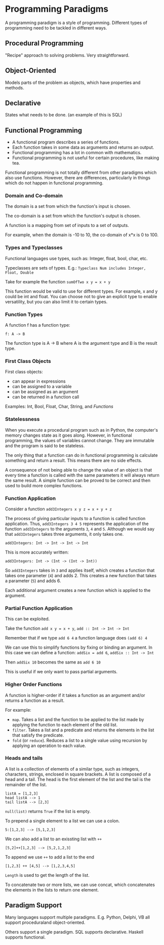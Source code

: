 # Programming Paradigms #

A programming paradigm is a style of programming.
Different types of programming need to be tackled in different ways.

## Procedural Programming ##

"Recipe" approach to solving problems. Very straightforward.

## Object-Oriented ##

Models parts of the problem as objects, which have properties and methods.

## Declarative ##

States what needs to be done.
(an example of this is SQL)

## Functional Programming ##

- A functional program describes a series of functions.
- Each function takes in some data as arguments and returns an output.
- Functional programming has a lot in common with mathematics.
- Functional programming is not useful for certain procedures, like making tea.

Functional programming is not totally different from other paradigms which also use functions. However, there are differences, particularly in things which do not happen in functional programming.

### Domain and Co-domain ###

The domain is a set from which the function's input is chosen.

The co-domain is a set from which the function's output is chosen.

A function is a mapping from set of inputs to a set of outputs.

For example, when the domain is -10 to 10, the co-domain of x*x is 0 to 100.

### Types and Typeclasses ###

Functional languages use types, such as: Integer, float, bool, char, etc.

Typeclasses are sets of types. E.g.: `Typeclass Num includes Integer, Float, Double`

Take for example the function `sumOfTwo x y = x + y`

This function would be valid to use for different types. For example, x and y could be int and float. You can choose not to give an explicit type to enable versatility, but you can also limit it to certain types.

### Function Types ###

A function f has a function type:

`f: A -> B`

The function type is A -> B where A is the argument type and B is the result type.

### First Class Objects ###

First class objects:

 - can appear in expressions
 - can be assigned to a variable
 - can be assigned as an argument 
 - can be returned in a function call

Examples: Int, Bool, Float, Char, String, and *Functions*

### Statelessness ###

When you execute a procedural program such as in Python, the computer's memory changes state as it goes along. However, in functional programming, the values of variables cannot change. They are immutable and the program is said to be stateless.

The only thing that a function can do in functional programming is calculate something and return a result. This means there are no side effects. 

A consequence of not being able to change the value of an object is that every time a function is called with the same parameters it will always return the same result. A simple function can be proved to be correct and then used to build more complex functions.

### Function Application ###

Consider a function `add3Integers x y z = x + y + z`

The process of giving particular inputs to a function is called function application. Thus, `add3Integers 3 4 5` represents the application of the function `add3Integers` to the arguments `3`, `4` and `5`. Although we would say that `add3Integers` takes three arguments, it only takes one.

`add3Integers: Int -> Int -> Int -> Int`

This is more accurately written: 

`add3Integers: Int -> (Int -> (Int -> Int))`

So `add3Integers` takes in `3` and applies itself, which creates a function that takes one parameter (`4`) and adds 2. This creates a new function that takes a parameter (`5`) and adds 6.

Each additional argument creates a new function which is applied to the argument.

### Partial Function Application ###

This can be exploited.

Take the function `add x y = x + y`, `add :: Int -> Int -> Int`

Remember that if we type `add 6 4` a function language does `(add 6) 4`

We can use this to simplify functions by fixing or binding an argument. In this case we can define a function: `addSix = add 6`, `addSix :: Int -> Int`

Then `addSix 10` becomes the same as `add 6 10`

This is useful if we only want to pass partial arguments.

### Higher Order Functions ###

A function is higher-order if it takes a function as an argument and/or returns a function as a result.

For example:

 - `map`. Takes a list and the function to be applied to the list made by applying the function to each element of the old list.
 - `filter`. Takes a list and a predicate and returns the elements in the list that satisfy the predicate.
 - `fold` (or `reduce`). Reduces a list to a single value using recursion by applying an operation to each value.

### Heads and tails ###

A list is a collection of elements of a similar type, such as integers, characters, strings, enclosed in square brackets.
A list is composed of a head and a tail. The head is the first element of the list and the tail is the remainder of the list.

```
listA = [1,2,3]
head listA --> 1
tail listA --> [2,3]
```

`null(list)` returns `True` if the list is empty.


To prepend a single element to a list we can use a colon.

`5:[1,2,3] --> [5,1,2,3]`

We can also add a list to an exissting list with `++`

`[5,2]++[1,2,3] --> [5,2,1,2,3]`


To append we use `++` to add a list to the end

`[1,2,3] ++ [4,5] --> [1,2,3,4,5]`


`Length` is used to get the length of the list.


To concatenate two or more lists, we can use concat, which concatenates the elements in the lists to return one element.

## Paradigm Support ##

Many languages support multiple paradigms.
E.g. Python, Delphi, VB all support proceduraland object-oriented.

Others support a single paradigm.
SQL supports declarative.
Haskell supports functional.




